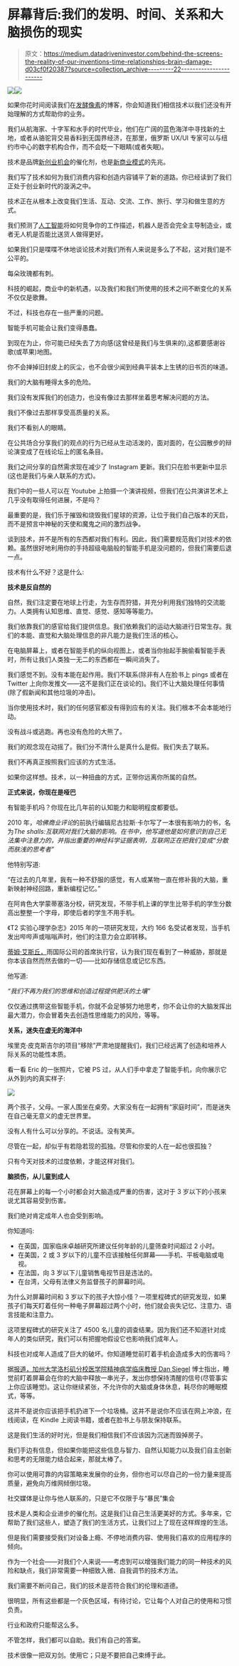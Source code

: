 # 屏幕背后:我们的发明、时间、关系和大脑损伤的现实

> 原文：<https://medium.datadriveninvestor.com/behind-the-screens-the-reality-of-our-inventions-time-relationships-brain-damage-d03cf0f20387?source=collection_archive---------22----------------------->

[![](img/837bb6c7a4e2b60c6137d27cb4bff260.png)](http://www.track.datadriveninvestor.com/1B9E)![](img/74048320ceae518bf3285dc3bcbc38ce.png)

如果你花时间阅读我们在[发酵像素](https://fpix.co/the-lab/)的博客，你会知道我们相信技术以我们还没有开始理解的方式帮助你的业务。

我们从航海家、十字军和水手的时代毕业，他们在广阔的蓝色海洋中寻找新的土地，或者从骆驼背交易香料到无国界经济，在那里，俄罗斯 UX/UI 专家可以与纽约市中心的数字机构合作，而不会眨一下眼睛(或者失眠)。

技术是品牌[新创业机会](https://fpix.co/the-lab/new-age-of-entrepreneurship-unique-opportunities-new-economy/)的催化剂，也是[新商业模式](https://fpix.co/the-lab/entrepreneurship-bold-change-for-a-bold-new-world/)的先兆。

我们写了技术如何为我们消费内容和创造内容铺平了新的道路。你已经读到了我们正处于创业新时代的漩涡之中。

技术正在从根本上改变我们生活、互动、交流、工作、旅行、学习和做生意的方式。

我们预测了[人工智能](https://fpix.co/the-lab/8-technology-predictions-for-2019/)将如何竞争你的工作描述，机器人是否会完全主导制造业，或者无人机是否能比送货人做得更好。

如果我们只是喋喋不休地谈论技术对我们所有人来说是多么了不起，这对我们是不公平的。

每朵玫瑰都有刺。

科技的崛起，商业中的新机遇，以及我们和我们所使用的技术之间不断变化的关系不仅仅是歌舞。

不过，科技也存在一些严重的问题。

智能手机可能会让我们变得愚蠢。

到现在为止，你可能已经失去了方向感(这曾经是我们与生俱来的),这都要感谢谷歌(或苹果)地图。

你不会掸掉旧封皮上的灰尘，也不会很少闻到经典平装本上生锈的旧书页的味道。

我们的大脑有睡得太多的危险。

我们没有发挥我们的创造力，也没有像过去那样坐着思考解决问题的方法。

我们不像过去那样享受高质量的关系。

我们不看别人的眼睛。

在公共场合分享我们的观点的行为已经从生动活泼的，面对面的，在公园散步的辩论演变成了在线论坛上的匿名条目。

我们之间分享的自然需求现在减少了 Instagram 更新。我们只在脸书更新中显示(这也是我们与亲人联系的方式)。

我们中的一些人可以在 Youtube 上拍摄一个演讲视频，但我们在公共演讲艺术上几乎没有取得任何进展，不是吗？

最重要的是，我们乐于摧毁和烧毁我们星球的资源，让位于我们自己版本的天启，而不是预言中神秘的天使和魔鬼之间的激烈战争。

谈到技术，并不是所有的东西都对我们有利。因此，我们需要规范我们对技术的依赖。虽然很好地利用你的手持超级电脑般的智能手机是没问题的，但我们需要后退一点。

技术有什么不好？这是什么:

**技术是反自然的**

自然，我们注定要在地球上行走，为生存而狩猎，并充分利用我们独特的交流能力。人类拥有认知思维、直觉、感觉、感知等等能力。

我们依靠我们的感官给我们提供信息。我们依赖我们的运动大脑进行日常生存。我们的本能、直觉和大脑处理信息的非凡能力是我们生活的核心。

在电脑屏幕上，或者在智能手机的纵向视图上，或者当你抬起手腕偷看智能手表时，所有让我们人类独一无二的东西都在一瞬间消失了。

我们感觉不到。没有本能在起作用。我们不联系(除非有人在脸书上 pings 或者在 Twitter 上向你发推文——这不是我们正在谈论的)。我们不让大脑处理任何事情(除了假新闻和其他垃圾的冲击)。

当你使用技术时，我们的任何感官都没有得到应有的关注。我们根本不会本能地行动。

没有战斗或逃跑。再也没有危险的大熊了。

我们的观念现在动摇了。我们分不清什么是真什么是假。我们失去了联系。

我们不再真正按照我们应该的方式生活。

如果你这样想。技术，以一种扭曲的方式，正带你远离你所属的自然。

**正式来说，你现在是哑巴**

有智能手机吗？你现在比几年前的认知能力和聪明程度都要低。

2010 年，*哈佛商业评论*的前执行编辑尼古拉斯·卡尔写了一本很有影响力的书，名为*The shalls:互联网对我们大脑的影响。在书中，他写道他是如何意识到自己无法集中注意力的，并指出重要的神经科学证据表明，互联网正在把我们变成“分散而肤浅的思考者”*

他特别写道:

“在过去的几年里，我有一种不舒服的感觉，有人或某物一直在修补我的大脑，重新映射神经回路，重新编程记忆。”

在阿肯色大学蒙蒂塞洛分校，研究发现，不带手机上课的学生比带手机的学生分数高出整整一个字母，即使后者的学生不用手机。

《T2 实验心理学杂志》2015 年的一项研究发现，大约 166 名受试者发现，当手机发出哔哔声或嗡嗡声时，他们的注意力会立即转移。

[蒂姆·艾斯丘，](https://www.inc.com/tim-askew/does-smartphone-make-you-stupid.html)雨国际公司的首席执行官，认为我们现在看到了一种威胁，那就是你本该自然而然去做的一切——比如存储信息或记忆东西。

他写道:

*“我们不再为我们的思维和创造过程提供肥沃的土壤”*

仅仅通过携带这些智能手机，你就不会足够努力地思考，你不会让你的大脑发挥出最大潜力，你会冒着失去创造性思维能力的风险，等等。

**关系，迷失在虚无的海洋中**

埃里克·皮克斯吉尔的项目“移除”严肃地提醒我们，我们已经远离了创造和培养人际关系的功能性本质。

看一看 Eric 的一张照片，它被 PS 过，从人们手中拿走了智能手机，向你展示它从外到内的真实样子:

![](img/31a99fcc41d211a558d4b0b828d8d544.png)

两个孩子，父母。一家人围坐在桌旁。大家没有在一起拥有“家庭时间”，而是迷失在自己毫无意义的虚无世界里。

没有人有什么可以分享的。不说话。没有笑声。

尽管在一起，却似乎有若隐若现的孤独。尽管和你爱的人在一起也很孤独？

只有今天对技术的过度依赖，才能这样对我们。

**脑损伤，从儿童到成人**

花在屏幕上的每一个小时都会对大脑造成严重的伤害，这对于 3 岁以下的小孩来说尤其容易受到伤害。

我们绝对肯定成年人也会受到影响。

你知道吗:

*   在英国，国家临床卓越研究所建议任何年龄的儿童筛查时间超过 2 小时。
*   在美国，2 或 3 岁以下的儿童不应该接触任何屏幕——手机、平板电脑或电视。
*   在法国，向 3 岁以下儿童销售电视节目是违法的。
*   在台湾，父母有法律义务监督孩子的屏幕时间。

为什么对屏幕时间和 3 岁以下的孩子大惊小怪？一项里程碑式的研究发现，如果孩子们每天盯着任何一种电子屏幕超过两个小时，他们就会丧失记忆、注意力、语言技能和注意力。

这项里程碑式的研究关注了 4500 名儿童的调查结果。因为我们还不知道针对成年人的类似研究，我们可以有把握地假设它也影响我们成年人。

科技也对成年人造成了巨大的破坏。你知道睡觉前盯着手机会造成多大的伤害吗？

据[报道，加州大学洛杉矶分校医学院精神病学临床教授 Dan Siegel](https://www.cosmopolitan.com/uk/body/health/news/a33734/damage-done-screens-bedtime/) 博士指出，睡觉前盯着屏幕会在你的大脑中释放一串光子，发出你想保持清醒的信号(尽管事实上你应该睡觉)。这让你继续紧张，不允许你的大脑或身体休息，耗尽你的睡眠模式，等等。

这并不是说你应该把手机扔进下一个垃圾桶。这并不是说你不应该在网上冲浪，在线阅读，在 Kindle 上阅读书籍，或者在脸书上与朋友保持联系。

这是我们生活的好时光，但是我们相信我们不应该因为沉迷而毁掉房子。

我们手边有信息，但如果你能把这些信息与智力、自然认知能力以及我们自主创新和思考的无限能力结合起来，那就太棒了。

你可以使用可靠的内容策略来发展你的业务，但你也可以尽自己的一份力量来提高质量，避免向万维网倾倒垃圾。

社交媒体是让你与他人联系的，只是它不仅限于与“暴民”集会

技术是人类和企业进步的催化剂。这是我们让自己生活更美好的方式。多年来，它帮助了我们这些人，塑造了我们的生活方式，让我们过上了现在这样辉煌的生活。

但是我们需要接受我们对设备上瘾、不停地消费内容、使用我们喜欢的应用程序的倾向。

作为一个社会——对我们个人来说——考虑到可以增强我们能力的同一种技术的风险和缺点，我们非常需要一种细致入微、自我调节的技术方法。

我们需要不断问自己，我们的技术是否符合我们的伦理和道德。

很明显，所有这些都是一个灰色区域，有待讨论，它让每个人对自己的使用和习惯负责。

行业和政府只能帮这么多。

不管怎样，我们都可以自助。我们有自己的答案。

技术很像一把双刃剑。使用它；只是不要把自己束缚于此。